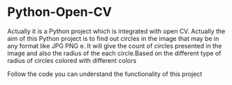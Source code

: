 # Python-Open-CV

Actually it is a Python project which is integrated with open CV. Actually the aim of this Python project is to find out circles in the image that may be in any format like JPG PNG e. It will give the count of circles  presented in the image and also the radius of the each circle.Based on the different type of radius of circles colored with different colors

Follow the code you can understand the functionality of this project
